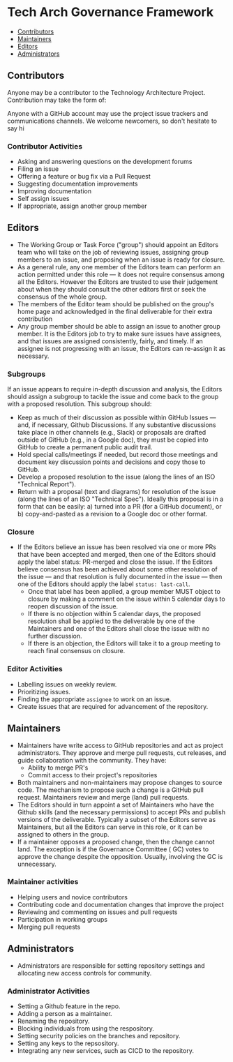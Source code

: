 # Tech Arch Governance Framework

* [Contributors](#contributors)
* [Maintainers](#maintainers)
* [Editors](#editors)
* [Administrators](#administrators)

## Contributors

Anyone may be a contributor to the Technology Architecture Project. Contribution
may take the form of:

Anyone with a GitHub account may use the project issue trackers and
communications channels. We welcome newcomers, so don't hesitate to say hi

### Contributor Activities

* Asking and answering questions on the development forums
* Filing an issue
* Offering a feature or bug fix via a Pull Request
* Suggesting documentation improvements
* Improving documentation
* Self assign issues
* If appropriate, assign another group member

## Editors

* The Working Group or Task Force ("group") should appoint an Editors team who
  will take on the job of reviewing issues, assigning group members to an issue,
  and proposing when an issue is ready for closure.
* As a general rule, any one member of the Editors team can perform an action
  permitted under this role — it does not require consensus among all the
  Editors. However the Editors are trusted to use their judgement about when
  they should consult the other editors first or seek the consensus of the whole
  group.
* The members of the Editor team should be published on the group's home page
  and acknowledged in the final deliverable for their extra contribution
* Any group member should be able to assign an issue to another group member. It
  is the Editors job to try to make sure issues have assignees, and that issues
  are assigned consistently, fairly, and timely. If an assignee is not
  progressing with an issue, the Editors can re-assign it as necessary.

### Subgroups

If an issue appears to require in-depth discussion and analysis, the Editors
should assign a subgroup to tackle the issue and come back to the group with a
proposed resolution. This subgroup should:
* Keep as much of their discussion as possible within GitHub Issues — and, if
  necessary, Github Discussions. If any substantive discussions take place in
  other channels (e.g., Slack) or proposals are drafted outside of GitHub (e.g.,
  in a Google doc), they must be copied into GitHub to create a permanent public
  audit trail.
* Hold special calls/meetings if needed, but record those meetings and document
  key discussion points and decisions and copy those to GitHub.
* Develop a proposed resolution to the issue (along the lines of an ISO
  "Technical Report").
* Return with a proposal (text and diagrams) for resolution of the issue (along
  the lines of an ISO "Technical Spec"). Ideally this proposal is in a form that
  can be easily: a) turned into a PR (for a GitHub document), or b)
  copy-and-pasted as a revision to a Google doc or other format.

### Closure

* If the Editors believe an issue has been resolved via one or more PRs that
  have been accepted and merged, then one of the Editors should apply the label
  status: PR-merged and close the issue. If the Editors believe consensus has
  been achieved about some other resolution of the issue — and that resolution
  is fully documented in the issue — then one of the Editors should apply the
  label `status: last-call`.
  * Once that label has been applied, a group member MUST object to closure by
    making a comment on the issue within 5 calendar days to reopen discussion of
    the issue.
  * If there is no objection within 5 calendar days, the proposed resolution
    shall be applied to the deliverable by one of the Maintainers and one of the
    Editors shall close the issue with no further discussion.
  * If there is an objection, the Editors will take it to a group meeting to
    reach final consensus on closure.

### Editor Activities

* Labelling issues on weekly review.
* Prioritizing issues.
* Finding the appropriate `assignee` to work on an issue.
* Create issues that are required for advancement of the repository.

## Maintainers

* Maintainers have write access to GitHub repositories and act as project
  administrators. They approve and merge pull requests, cut releases, and guide
  collaboration with the community. They have:
  * Ability to merge PR's
  * Commit access to their project's repositories
* Both maintainers and non-maintainers may propose changes to source code. The
mechanism to propose such a change is a GitHub pull request. Maintainers review
and merge (land) pull requests.
* The Editors should in turn appoint a set of Maintainers who have the Github
  skills (and the necessary permissions) to accept PRs and publish versions of
  the deliverable. Typically a subset of the Editors serve as Maintainers, but
  all the Editors can serve in this role, or it can be assigned to others in the
  group.
* If a maintainer opposes a proposed change, then the change cannot land. The
  exception is if the Governance Committee ( GC) votes to approve the change
  despite the opposition. Usually, involving the GC is unnecessary.

### Maintainer activities

* Helping users and novice contributors
* Contributing code and documentation changes that improve the project
* Reviewing and commenting on issues and pull requests
* Participation in working groups
* Merging pull requests

## Administrators

* Administrators are responsible for setting repository settings and allocating
  new access controls for community. 
  
### Administrator Activities

* Setting a Github feature in the repo.
* Adding a person as a maintainer.
* Renaming the repository.
* Blocking individuals from using the respository.
* Setting security policies on the branches and repository.
* Setting any keys to the repsository.
* Integrating any new services, such as CICD to the repository.
